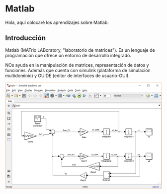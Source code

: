 # Matlab
Hola, aquí colocaré los aprendizajes sobre Matlab.
## Introducción
Matlab (MATrix LABoratory, "laboratorio de matrices"). Es un lenguaje de programación que ofrece un entorno de desarrollo integrado. 

NOs ayuda en la manipulación de matrices, representación de datos y funciones. Además que cuenta con simulink (plataforma de simulación multidominio) y GUIDE (editor de interfaces de usuario-GUI).

![imagen de simulink](Images/Simulink.png)